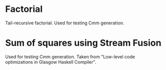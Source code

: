Factorial
=========

Tail-recursive factorial. Used for testing Cmm generation.

Sum of squares using Stream Fusion
==================================

Used for testing Cmm generation. Taken from "Low-level code optimizations in
Glasgow Haskell Compiler".
